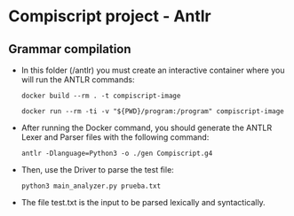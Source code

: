 # Compiscript project - Antlr

## Grammar compilation

* In this folder (/antlr) you must create an interactive container where you will run the ANTLR commands:

  ```
  docker build --rm . -t compiscript-image
  ```

  ```
  docker run --rm -ti -v "${PWD}/program:/program" compiscript-image
  ```
  
* After running the Docker command, you should generate the ANTLR Lexer and Parser files with the following command: 

  ```
  antlr -Dlanguage=Python3 -o ./gen Compiscript.g4
  ```
* Then, use the Driver to parse the test file:

  ```
  python3 main_analyzer.py prueba.txt
  ```
* The file test.txt is the input to be parsed lexically and syntactically.